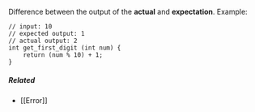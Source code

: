 Difference between the output of the **actual** and **expectation**.
Example:
```
// input: 10
// expected output: 1
// actual output: 2
int get_first_digit (int num) {
	return (num % 10) + 1;
}
```

##### Related
* [[Error]]